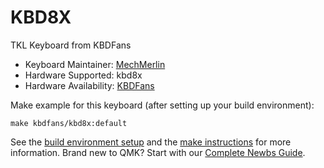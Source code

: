 # KBD8X

TKL Keyboard from KBDFans

* Keyboard Maintainer: [MechMerlin](https://github.com/mechmerlin)
* Hardware Supported: kbd8x
* Hardware Availability: [KBDFans](https://kbdfans.cn/blogs/updates/kbd-8x-update-40)

Make example for this keyboard (after setting up your build environment):

    make kbdfans/kbd8x:default

See the [build environment setup](https://docs.qmk.fm/#/getting_started_build_tools) and the [make instructions](https://docs.qmk.fm/#/getting_started_make_guide) for more information. Brand new to QMK? Start with our [Complete Newbs Guide](https://docs.qmk.fm/#/newbs).
